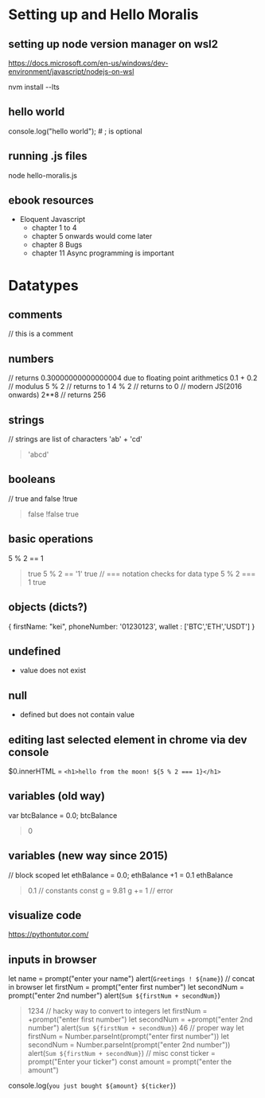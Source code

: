 # Setting up and Hello Moralis
## setting up node version manager on wsl2
https://docs.microsoft.com/en-us/windows/dev-environment/javascript/nodejs-on-wsl

nvm install --lts

## hello world 
console.log("hello world"); # ; is optional
## running .js files
node hello-moralis.js 
## ebook resources
- Eloquent Javascript
    - chapter 1 to 4
    - chapter 5 onwards would come later
    - chapter 8 Bugs
    - chapter 11 Async programming is important
# Datatypes
## comments
// this is a comment
## numbers
// returns 0.30000000000000004 due to floating point arithmetics
0.1 + 0.2 
// modulus
5 % 2 // returns to 1
4 % 2 // returns to 0
// modern JS(2016 onwards)
2**8 // returns 256
## strings
// strings are list of characters
'ab' + 'cd'
> 'abcd'

## booleans
// true and false
!true
> false
!false
> true
## basic operations
5 % 2 == 1
> true
5 % 2 == '1'
> true
// === notation checks for data type
5 % 2 === 1
> true
## objects (dicts?)
{
    firstName: "kei",
    phoneNumber: '01230123',
    wallet : ['BTC','ETH','USDT']
}
## undefined
- value does not exist
## null
- defined but does not contain value
## editing last selected element in chrome via dev console
$0.innerHTML = `<h1>hello from the moon! ${5 % 2 === 1}</h1>`

## variables (old way)
var btcBalance = 0.0;
btcBalance
> 0
## variables (new way since 2015)
// block scoped
let ethBalance = 0.0;
ethBalance +1 = 0.1
ethBalance
> 0.1
// constants
const g = 9.81
g += 1 // error
## visualize code
https://pythontutor.com/ 
## inputs in browser
let name = prompt("enter your name")
alert(`Greetings ! ${name}`)
// concat in browser
let firstNum = prompt("enter first number")
let secondNum = prompt("enter 2nd number")
alert(`Sum ${firstNum + secondNum}`)
> 1234
// hacky way to convert to integers
let firstNum = +prompt("enter first number")
let secondNum = +prompt("enter 2nd number")
alert(`Sum ${firstNum + secondNum}`)
> 46
// proper way
let firstNum = Number.parseInt(prompt("enter first number"))
let secondNum = Number.parseInt(prompt("enter 2nd number"))
alert(`Sum ${firstNum + secondNum}`)
// misc
const ticker = prompt("Enter your ticker")
const amount = prompt("enter the amount")

console.log(`you just bought ${amount} ${ticker}`)